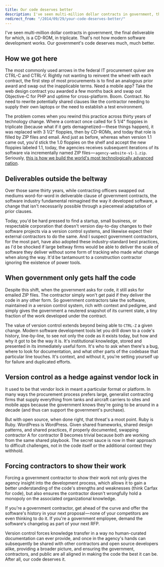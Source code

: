 ```yaml
---
title: Our code deserves better
description: I've seen multi-million dollar contracts in government, the final deliverable for which, is a CD-ROM, in triplicate. That's not how modern software development works, and our code deserves better.
redirect_from: "/2014/09/29/your-code-deserves-better/"
---
```


I've seen multi-million dollar contracts in government, the final deliverable for which, is a CD-ROM, in triplicate. That's not how modern software development works. Our government's code deserves much, much better.

## How we got here

The most commonly used arrows in the federal IT procurement quiver are CTRL-C and CTRL-V. Rightly not wanting to reinvent the wheel with each contract, the first step of most procurements is to find an analogous prior award and swap out the inapplicable terms. Need a mobile app? Take the web design contract you awarded a few months back and swap out Objective-C for PHP and uptime for cross-platform. Boom. Contract. No need to rewrite potentially shared clauses like the contractor needing to supply their own laptops or the need to establish a test environment.

The problem comes when you rewind this practice across thirty years of technology change. Where a contract once called for 5 1/4" floppies in triplicate (because what if it gets demagnetized — these things happen), it was replaced with 3 1/2" floppies, then by CD-ROMs, and today that role is filled by ZIP files and email. And just as before, whereas when version 1.1 came out, you'd stick the 1.0 floppies on the shelf and accept the new floppies labeled 1.1, today, the agencies receives subsequent iterations of its software via incrementally named ZIP files — `agency-website-v1-1.zip`. Seriously, [this is how we build the world's most technologically advanced nation](https://www.fbo.gov/index?s=opportunity&mode=form&id=7d564eb4ea5e4b763a48eb21bf5f3766&tab=core&_cview=0).

## Deliverables outside the beltway

Over those same thirty years, while contracting officers swapped out mediums word-for-word in deliverable clause of government contracts, the software industry fundamental reimagined the way it developed software, a change that isn't necessarily possible through a piecemeal adaptation of prior clauses.

Today, you'd be hard pressed to find a startup, small business, or respectable corporation that doesn't version day-to-day changes to their software projects via a version control systems, and likewise expect their external contractors to do the same. And I suspect government contractors, for the most part, have also adopted these industry-standard best practices, as I'd be shocked if large beltway firms would be able to deliver the scale of software they deliver without some form of tracking who made what change when along the way. It'd be tantamount to a construction contractor ignoring the existence of power tools.

## When government only gets half the code

Despite this shift, when the government asks for code, it still asks for emailed ZIP files. The contractor simply won't get paid if they deliver the code in any other form. So government contractors take the software, maintained in a version control system, rich with context and pedigree, and simply gives the government a neutered snapshot of its current state, a tiny fraction of the work developed under the contract.

The value of version control extends beyond being able to `CTRL-Z` a given change. Modern software development tools let you drill down to a code's history, line-by-line, to see not only the code as it exists today, but how and why it got to be the way it is. It's institutional knowledge, stored and presented in its immediately useful form. It's who to ask when there's a bug, where to look for documentation, and what other parts of the codebase that particular line touches. It's context, and without it, you're setting yourself up for failure and duplicated efforts.

## Version control as a hedge against vendor lock in

It used to be that vendor lock in meant a particular format or platform. In many ways the procurement process prefers large, generalist contracting firms that supply everything from tanks and aircraft carriers to sites and mobile apps because the government knows they're going to be around in a decade (and thus can support the government's purchase).

But with open source, when done right, that threat's a moot point. Ruby is Ruby. WordPress is WordPress. Given shared frameworks, shared design patterns, and shared practices, if properly documented, swapping contractor A for contractor B becomes trivial because both are working from the same shared playbook. The secret sauce is now in their approach to difficult challenges, not in the code itself or the additional context they withhold.

## Forcing contractors to show their work

Forcing a government contractor to show their work not only gives the agency insight into the development process, which allows it to gain a better understanding of the code's strengths and weaknesses (think Carfax for code), but also ensures the contractor doesn't wrongfully hold a monopoly on the associated organizational knowledge.

If you're a government contractor, get ahead of the curve and offer the software's history in your next proposal — none of your competitors are even thinking to do it. If you're a government employee, demand the software's changelog as part of your next RFP.

Version control forces knowledge transfer in a way no human-curated documentation can ever provide, and once in the agency's hands can subsequently be shared with other contractors and open source developers alike, providing a broader picture, and ensuring the government, contractors, and public are all aligned in making the code the best it can be. After all, our code deserves it.
